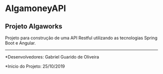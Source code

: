 # AlgamoneyAPI
## Projeto Algaworks
Projeto para construção de uma API Restful utilizando as tecnologias Spring Boot e Angular.

---

*Desenvolvedores:
Gabriel Guarido de Oliveira

*Inicio do Projeto:
25/10/2019

